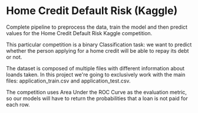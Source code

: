 # Home Credit Default Risk (Kaggle)

Complete pipeline to preprocess the data, train the model and then predict values for the Home Credit Default Risk Kaggle competition.

This particular competition is a binary Classification task: we want to predict whether the person applying for a home credit will be able to repay its debt or not.

The dataset is composed of multiple files with different information about loands taken. In this project we're going to exclusively work with the main files: application_train.csv and application_test.csv.

The competition uses Area Under the ROC Curve as the evaluation metric, so our models will have to return the probabilities that a loan is not paid for each row.
